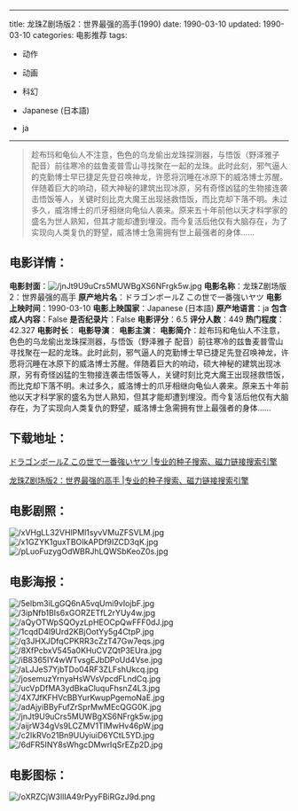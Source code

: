 
---
title: 龙珠Z剧场版2：世界最强的高手(1990)
date: 1990-03-10
updated: 1990-03-10
categories: 电影推荐
tags:
- 动作
- 动画
- 科幻

- Japanese (日本語)
- ja
---


> 趁布玛和龟仙人不注意，色色的乌龙偷出龙珠探测器，与悟饭（野泽雅子 配音）前往寒冷的兹鲁麦普雪山寻找聚在一起的龙珠。此时此刻，邪气逼人的克勤博士早已捷足先登召唤神龙，许愿将沉睡在冰原下的威洛博士苏醒。伴随着巨大的响动，硕大神秘的建筑出现冰原，另有奇怪凶猛的生物接连袭击悟饭等人，关键时刻比克大魔王出现拯救悟饭，而比克却下落不明。未过多久，威洛博士的爪牙相继向龟仙人袭来。原来五十年前他以天才科学家的盛名为世人熟知，但其才能却遭到埋没。而今复活后他仅有大脑存在，为了实现向人类复仇的野望，威洛博士急需拥有世上最强者的身体……

## **电影详情**：

**电影封面**：<img src="https://image.tmdb.org/t/p/w200/jnJt9U9uCrs5MUWBgXS6NFrgk5w.jpg" alt="/jnJt9U9uCrs5MUWBgXS6NFrgk5w.jpg" title="/jnJt9U9uCrs5MUWBgXS6NFrgk5w.jpg">
**电影名称**：龙珠Z剧场版2：世界最强的高手
**原产地片名**：ドラゴンボールZ この世で一番強いヤツ
**电影上映时间**：1990-03-10
**电影上映国家**：Japanese (日本語)
**原产地语言**：ja
**包含成人内容**：False
**是否纪录片**：False
**电影评分**：6.5
**评分人数**：449
**热门程度**：42.327
**电影时长**：
**电影导演**：
**电影主演**：
**电影简介**：趁布玛和龟仙人不注意，色色的乌龙偷出龙珠探测器，与悟饭（野泽雅子 配音）前往寒冷的兹鲁麦普雪山寻找聚在一起的龙珠。此时此刻，邪气逼人的克勤博士早已捷足先登召唤神龙，许愿将沉睡在冰原下的威洛博士苏醒。伴随着巨大的响动，硕大神秘的建筑出现冰原，另有奇怪凶猛的生物接连袭击悟饭等人，关键时刻比克大魔王出现拯救悟饭，而比克却下落不明。未过多久，威洛博士的爪牙相继向龟仙人袭来。原来五十年前他以天才科学家的盛名为世人熟知，但其才能却遭到埋没。而今复活后他仅有大脑存在，为了实现向人类复仇的野望，威洛博士急需拥有世上最强者的身体……

## **下载地址**：
[ドラゴンボールZ この世で一番強いヤツ |专业的种子搜索、磁力链接搜索引擎](https://movie.amd794.com:2083/?search=%E3%83%89%E3%83%A9%E3%82%B4%E3%83%B3%E3%83%9C%E3%83%BC%E3%83%ABZ%20%E3%81%93%E3%81%AE%E4%B8%96%E3%81%A7%E4%B8%80%E7%95%AA%E5%BC%B7%E3%81%84%E3%83%A4%E3%83%84&ordering=&mode=match_phrase&page_size=10&page=1)

[龙珠Z剧场版2：世界最强的高手 |专业的种子搜索、磁力链接搜索引擎](https://movie.amd794.com:2083/?search=%E9%BE%99%E7%8F%A0Z%E5%89%A7%E5%9C%BA%E7%89%882%EF%BC%9A%E4%B8%96%E7%95%8C%E6%9C%80%E5%BC%BA%E7%9A%84%E9%AB%98%E6%89%8B&ordering=&mode=match_phrase&page_size=10&page=1)
 

## **电影剧照**：
<img src="https://image.tmdb.org/t/p/original/xVHgLL32VHlPMl1syvVMuZFSVLM.jpg" alt="/xVHgLL32VHlPMl1syvVMuZFSVLM.jpg" title="/xVHgLL32VHlPMl1syvVMuZFSVLM.jpg"><img src="https://image.tmdb.org/t/p/original/x1GZYK1guxTBOIkAPDf9IZCD3qK.jpg" alt="/x1GZYK1guxTBOIkAPDf9IZCD3qK.jpg" title="/x1GZYK1guxTBOIkAPDf9IZCD3qK.jpg"><img src="https://image.tmdb.org/t/p/original/pLuoFuzygOdWBRJhLQWSbKeoZ0s.jpg" alt="/pLuoFuzygOdWBRJhLQWSbKeoZ0s.jpg" title="/pLuoFuzygOdWBRJhLQWSbKeoZ0s.jpg">

## **电影海报**：
<img src="https://image.tmdb.org/t/p/original/5elbm3iLgGQ6nA5vqUmi9vIojbF.jpg" alt="/5elbm3iLgGQ6nA5vqUmi9vIojbF.jpg" title="/5elbm3iLgGQ6nA5vqUmi9vIojbF.jpg"><img src="https://image.tmdb.org/t/p/original/3ipNfb1BIs6xGORZETfL2rYUy4w.jpg" alt="/3ipNfb1BIs6xGORZETfL2rYUy4w.jpg" title="/3ipNfb1BIs6xGORZETfL2rYUy4w.jpg"><img src="https://image.tmdb.org/t/p/original/aQyOTWpSQOyzLpHEOCpQwFFF0dJ.jpg" alt="/aQyOTWpSQOyzLpHEOCpQwFFF0dJ.jpg" title="/aQyOTWpSQOyzLpHEOCpQwFFF0dJ.jpg"><img src="https://image.tmdb.org/t/p/original/1cqdD4l9Urd2KBjOotYy5g4CtpP.jpg" alt="/1cqdD4l9Urd2KBjOotYy5g4CtpP.jpg" title="/1cqdD4l9Urd2KBjOotYy5g4CtpP.jpg"><img src="https://image.tmdb.org/t/p/original/q3JHXJDfqCPKRR3cZzT47Gw7eqs.jpg" alt="/q3JHXJDfqCPKRR3cZzT47Gw7eqs.jpg" title="/q3JHXJDfqCPKRR3cZzT47Gw7eqs.jpg"><img src="https://image.tmdb.org/t/p/original/8XfPcbxV545a0KHuCVZQtP3EUra.jpg" alt="/8XfPcbxV545a0KHuCVZQtP3EUra.jpg" title="/8XfPcbxV545a0KHuCVZQtP3EUra.jpg"><img src="https://image.tmdb.org/t/p/original/iB8365IY4wWTvsgEJbDPoUd4Vse.jpg" alt="/iB8365IY4wWTvsgEJbDPoUd4Vse.jpg" title="/iB8365IY4wWTvsgEJbDPoUd4Vse.jpg"><img src="https://image.tmdb.org/t/p/original/aLJJeS7YjbTDo04RF3ZLFshUkcq.jpg" alt="/aLJJeS7YjbTDo04RF3ZLFshUkcq.jpg" title="/aLJJeS7YjbTDo04RF3ZLFshUkcq.jpg"><img src="https://image.tmdb.org/t/p/original/josemuzYrnyaHsWVsVpcdFLndCq.jpg" alt="/josemuzYrnyaHsWVsVpcdFLndCq.jpg" title="/josemuzYrnyaHsWVsVpcdFLndCq.jpg"><img src="https://image.tmdb.org/t/p/original/ucVpDfMA3ydBkaCluquFhsnZ4L3.jpg" alt="/ucVpDfMA3ydBkaCluquFhsnZ4L3.jpg" title="/ucVpDfMA3ydBkaCluquFhsnZ4L3.jpg"><img src="https://image.tmdb.org/t/p/original/4X7JfKFHVcBBYurKwupPgemoNaE.jpg" alt="/4X7JfKFHVcBBYurKwupPgemoNaE.jpg" title="/4X7JfKFHVcBBYurKwupPgemoNaE.jpg"><img src="https://image.tmdb.org/t/p/original/adAjyiBByFufZrSprMwMEcQGG0K.jpg" alt="/adAjyiBByFufZrSprMwMEcQGG0K.jpg" title="/adAjyiBByFufZrSprMwMEcQGG0K.jpg"><img src="https://image.tmdb.org/t/p/original/jnJt9U9uCrs5MUWBgXS6NFrgk5w.jpg" alt="/jnJt9U9uCrs5MUWBgXS6NFrgk5w.jpg" title="/jnJt9U9uCrs5MUWBgXS6NFrgk5w.jpg"><img src="https://image.tmdb.org/t/p/original/aijrW34gVs9LCZMV1TlMwHv46pW.jpg" alt="/aijrW34gVs9LCZMV1TlMwHv46pW.jpg" title="/aijrW34gVs9LCZMV1TlMwHv46pW.jpg"><img src="https://image.tmdb.org/t/p/original/c2IkRVo21Bn9UUyiuiD6YCtL5YD.jpg" alt="/c2IkRVo21Bn9UUyiuiD6YCtL5YD.jpg" title="/c2IkRVo21Bn9UUyiuiD6YCtL5YD.jpg"><img src="https://image.tmdb.org/t/p/original/6dFR5INY8sWhgcDMwrIqSrEZp2D.jpg" alt="/6dFR5INY8sWhgcDMwrIqSrEZp2D.jpg" title="/6dFR5INY8sWhgcDMwrIqSrEZp2D.jpg">

## **电影图标**：
<img src="https://image.tmdb.org/t/p/original/oXRZCjW3llIA49rPyyFBiRGzJ9d.png" alt="/oXRZCjW3llIA49rPyyFBiRGzJ9d.png" title="/oXRZCjW3llIA49rPyyFBiRGzJ9d.png">
